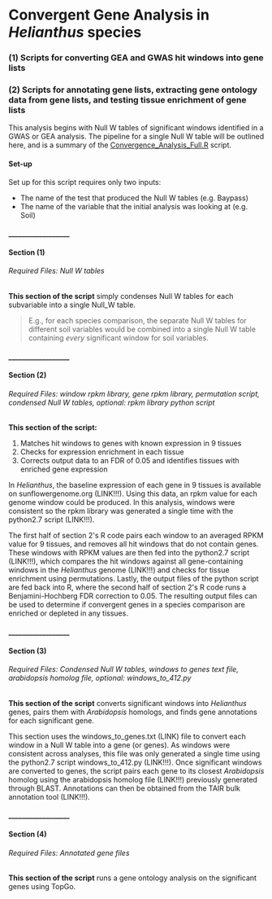 # Convergent Gene Analysis in *Helianthus* species
### (1) Scripts for converting GEA and GWAS hit windows into gene lists
### (2) Scripts for annotating gene lists, extracting gene ontology data from gene lists, and testing tissue enrichment of gene lists

This analysis begins with Null W tables of significant windows identified in a GWAS or GEA analysis.
The pipeline for a single Null W table will be outlined here, and is a summary of the [Convergence_Analysis_Full.R](https://github.com/katlande/convergence_analysis/blob/master/Convergence_Analysis_Full.R) script.

#### Set-up
Set up for this script requires only two inputs:
* The name of the test that produced the Null W tables (e.g. Baypass)
* The name of the variable that the initial analysis was looking at (e.g. Soil)

#### __________________

#### Section (1)
###### Required Files: Null W tables

**This section of the script** simply condenses Null W tables for each subvariable into a single Null_W table. 
> E.g., for each species comparison, the separate Null W tables for different soil variables would be combined into a single Null W table containing *every* significant window for soil variables.

#### __________________

#### Section (2)
###### Required Files: window rpkm library, gene rpkm library, permutation script, condensed Null W tables, *optional: rpkm library python script*

**This section of the script:**
1. Matches hit windows to genes with known expression in 9 tissues
2. Checks for expression enrichment in each tissue
3. Corrects output data to an FDR of 0.05 and identifies tissues with enriched gene expression

In *Helianthus*, the baseline expression of each gene in 9 tissues is available on sunflowergenome.org (LINK!!!).
Using this data, an rpkm value for each genome window could be produced. In this analysis, windows were consistent 
so the rpkm library was generated a single time with the python2.7 script (LINK!!!).

The first half of section 2's R code pairs each window to an averaged RPKM value for 9 tissues, and removes all hit 
windows that do not contain genes. These windows with RPKM values are then fed into the python2.7 script (LINK!!!),
which compares the hit windows against all gene-containing windows in the *Helianthus* genome (LINK!!!) and checks 
for tissue enrichment using permutations. Lastly, the output files of the python script are fed back into R, where 
the second half of section 2's R code runs a Benjamini-Hochberg FDR correction to 0.05. The resulting output files
can be used to determine if convergent genes in a species comparison are enriched or depleted in any tissues.

#### __________________

#### Section (3)
###### Required Files: Condensed Null W tables, windows to genes text file, arabidopsis homolog file, *optional: windows_to_412.py*

**This section of the script** converts significant windows into *Helianthus* genes, pairs them with *Arabidopsis* homologs, and 
finds gene annotations for each significant gene.

This section uses the windows_to_genes.txt (LINK) file to convert each window in a Null W table into a gene (or genes). 
As windows were consistent across analyses, this file was only generated a single time using the python2.7 script 
windows_to_412.py (LINK!!!). Once significant windows are converted to genes, the script pairs each gene to its closest 
*Arabidopsis* homolog using the arabidopsis homolog file (LINK!!!) previously generated through BLAST. Annotations can 
then be obtained from the TAIR bulk annotation tool (LINK!!!).

#### __________________

#### Section (4)
###### Required Files: Annotated gene files

**This section of the script** runs a gene ontology analysis on the significant genes using TopGo.







